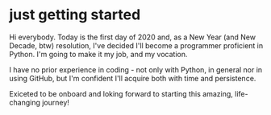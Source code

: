 # just getting started

Hi everybody. Today is the first day of 2020 and, as a New Year (and New Decade, btw) resolution, I've decided I'll become a programmer proficient in Python. I'm going to make it my job, and my vocation.

I have no prior experience in coding - not only with Python, in general nor in using GitHub, but I'm confident I'll acquire both with time and persistence.

Exiceted to be onboard and loking forward to starting this amazing, life-changing journey!
